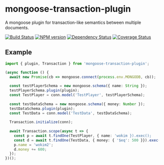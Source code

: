 # mongoose-transaction-plugin
A mongoose plugin for transaction-like semantics between multiple documents.

[![Build Status](https://api.travis-ci.org/spearhead-ea/mongoose-transaction-plugin.svg?branch=master)](https://travis-ci.org/spearhead-ea/mongoose-transaction-plugin)
[![NPM version](https://badge.fury.io/js/mongoose-transaction-plugin.svg)](http://badge.fury.io/js/mongoose-transaction-plugin)
[![Dependency Status](https://david-dm.org/spearhead-ea/mongoose-transaction-plugin/status.svg)](https://david-dm.org/spearhead-ea/mongoose-transaction-plugin)
[![Coverage Status](https://coveralls.io/repos/github/spearhead-ea/mongoose-transaction-plugin/badge.svg?branch=feat-1.0)](https://coveralls.io/github/spearhead-ea/mongoose-transaction-plugin?branch=feat-1.0)

## Example

```typescript
import { plugin, Transaction } from 'mongoose-transaction-plugin';

(async function () {
  await new Promise(cb => mongoose.connect(process.env.MONGODB, cb));
  
  const testPlayerSchema = new mongoose.schema({ name: String });
  testPlayerSchema.plugin(plugin);
  const TestPlayer = conn.model('TestPlayer', testPlayerSchema);
  
  const testDataSchema = new mongoose.schema({ money: Number });
  testDataSchema.plugin(plugin);
  const TestData = conn.model('TestData', testDataSchema);
  
  Transaction.initialize(conn);
  
  await Transaction.scope(async t => {
    const p = await t.findOne(TestPlayer, { name: 'wokim }).exec();
    const d = await t.findOne(TestData, { money: { '$eq': 500 }}).exec();
    p.name = 'wokim2';
    d.money += 600;
  });
})();

```
